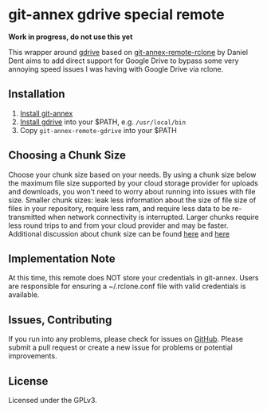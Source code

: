 # git-annex gdrive special remote

__Work in progress, do not use this yet__

This wrapper around [gdrive](https://github.com/prasmussen/gdrive) based on [git-annex-remote-rclone](https://github.com/DanielDent/git-annex-remote-rclone) by Daniel Dent aims to add direct support for Google Drive to bypass some very annoying speed issues I was having with Google Drive via rclone.

## Installation

   1. [Install git-annex](https://git-annex.branchable.com/install/)
   2. [Install gdrive](https://github.com/prasmussen/gdrive) into your $PATH, e.g. `/usr/local/bin`
   3. Copy `git-annex-remote-gdrive` into your $PATH

## Choosing a Chunk Size

Choose your chunk size based on your needs. By using a chunk size below the maximum file size supported by
your cloud storage provider for uploads and downloads, you won't need to worry about running into issues with file size.
Smaller chunk sizes: leak less information about the size of file size of files in your repository, require less ram,
and require less data to be re-transmitted when network connectivity is interrupted. Larger chunks require less round
trips to and from your cloud provider and may be faster. Additional discussion about chunk size can be found
[here](https://git-annex.branchable.com/chunking/) and [here](https://github.com/DanielDent/git-annex-remote-rclone/issues/1)

## Implementation Note

At this time, this remote does NOT store your credentials in git-annex. Users are responsible for ensuring a
~/.rclone.conf file with valid credentials is available.

## Issues, Contributing

If you run into any problems, please check for issues on [GitHub](https://github.com/Lykos153/git-annex-remote-gdrive/issues).
Please submit a pull request or create a new issue for problems or potential improvements.

## License

Licensed under the GPLv3.
